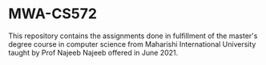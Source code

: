# MWA-CS572
This repository contains the assignments done in fulfillment of the master's degree course in 
computer science from Maharishi International University taught by Prof Najeeb Najeeb offered in June 2021.
